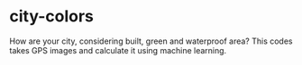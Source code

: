 # city-colors
How are your city, considering built, green and waterproof area? This codes takes GPS images and calculate it using machine learning.
